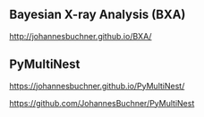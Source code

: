 Bayesian X-ray Analysis (BXA)
-------------------------------------

http://johannesbuchner.github.io/BXA/


PyMultiNest
-------------------------------------

https://johannesbuchner.github.io/PyMultiNest/

https://github.com/JohannesBuchner/PyMultiNest